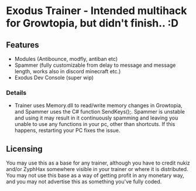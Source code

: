 # Exodus Trainer - Intended multihack for Growtopia, but didn't finish.. :D

## Features
- Modules (Antibounce, modfly, antiban etc)
- Spammer (fully customizable from delay to message and message length, works also in discord minecraft etc.)
- Exodus Dev Console (super wip)

### Details
- Trainer uses Memory.dll to read/write memory changes in Growtopia, and Spammer uses the C# function SendKeys();. Spammer is unstable and using it may result in it continuously spamming and leaving you unable to use any functions in your pc, other than shortcuts. If this happens, restarting your PC fixes the issue.

## Licensing
You may use this as a base for any trainer, although you have to credit nukiz and/or ZyphHax somewhere visible in your trainer or where it is distributed. You may not use this base as a way of getting profit in any monetary way, and you may not advertise this as something you've fully coded.
